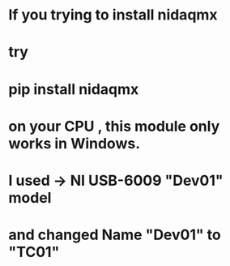 # If you trying to install nidaqmx
# try
# pip install nidaqmx 
# on your CPU , this module only works in Windows.
# I used -> NI USB-6009 "Dev01" model
# and changed Name "Dev01" to "TC01"


